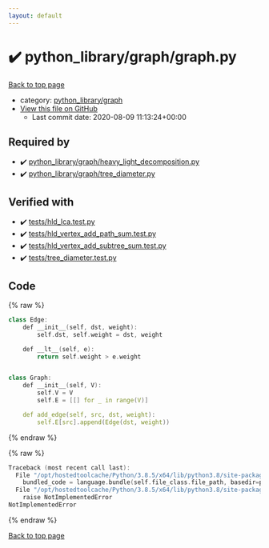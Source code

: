 ```yaml
---
layout: default
---
```


<!-- mathjax config similar to math.stackexchange -->
<script type="text/javascript" async
  src="https://cdnjs.cloudflare.com/ajax/libs/mathjax/2.7.5/MathJax.js?config=TeX-MML-AM_CHTML">
</script>
<script type="text/x-mathjax-config">
  MathJax.Hub.Config({
    TeX: { equationNumbers: { autoNumber: "AMS" }},
    tex2jax: {
      inlineMath: [ ['$','$'] ],
      processEscapes: true
    },
    "HTML-CSS": { matchFontHeight: false },
    displayAlign: "left",
    displayIndent: "2em"
  });
</script>

<script type="text/javascript" src="https://cdnjs.cloudflare.com/ajax/libs/jquery/3.4.1/jquery.min.js"></script>
<script src="https://cdn.jsdelivr.net/npm/jquery-balloon-js@1.1.2/jquery.balloon.min.js" integrity="sha256-ZEYs9VrgAeNuPvs15E39OsyOJaIkXEEt10fzxJ20+2I=" crossorigin="anonymous"></script>
<script type="text/javascript" src="../../../assets/js/copy-button.js"></script>
<link rel="stylesheet" href="../../../assets/css/copy-button.css" />


# :heavy_check_mark: python_library/graph/graph.py

<a href="../../../index.html">Back to top page</a>

* category: <a href="../../../index.html#7e80885bc8a78dc63feed9f40126ba0e">python_library/graph</a>
* <a href="{{ site.github.repository_url }}/blob/master/python_library/graph/graph.py">View this file on GitHub</a>
    - Last commit date: 2020-08-09 11:13:24+00:00




## Required by

* :heavy_check_mark: <a href="heavy_light_decomposition.py.html">python_library/graph/heavy_light_decomposition.py</a>
* :heavy_check_mark: <a href="tree_diameter.py.html">python_library/graph/tree_diameter.py</a>


## Verified with

* :heavy_check_mark: <a href="../../../verify/tests/hld_lca.test.py.html">tests/hld_lca.test.py</a>
* :heavy_check_mark: <a href="../../../verify/tests/hld_vertex_add_path_sum.test.py.html">tests/hld_vertex_add_path_sum.test.py</a>
* :heavy_check_mark: <a href="../../../verify/tests/hld_vertex_add_subtree_sum.test.py.html">tests/hld_vertex_add_subtree_sum.test.py</a>
* :heavy_check_mark: <a href="../../../verify/tests/tree_diameter.test.py.html">tests/tree_diameter.test.py</a>


## Code

<a id="unbundled"></a>
{% raw %}
```cpp
class Edge:
    def __init__(self, dst, weight):
        self.dst, self.weight = dst, weight

    def __lt__(self, e):
        return self.weight > e.weight


class Graph:
    def __init__(self, V):
        self.V = V
        self.E = [[] for _ in range(V)]

    def add_edge(self, src, dst, weight):
        self.E[src].append(Edge(dst, weight))

```
{% endraw %}

<a id="bundled"></a>
{% raw %}
```cpp
Traceback (most recent call last):
  File "/opt/hostedtoolcache/Python/3.8.5/x64/lib/python3.8/site-packages/onlinejudge_verify/docs.py", line 349, in write_contents
    bundled_code = language.bundle(self.file_class.file_path, basedir=pathlib.Path.cwd())
  File "/opt/hostedtoolcache/Python/3.8.5/x64/lib/python3.8/site-packages/onlinejudge_verify/languages/python.py", line 61, in bundle
    raise NotImplementedError
NotImplementedError

```
{% endraw %}

<a href="../../../index.html">Back to top page</a>

